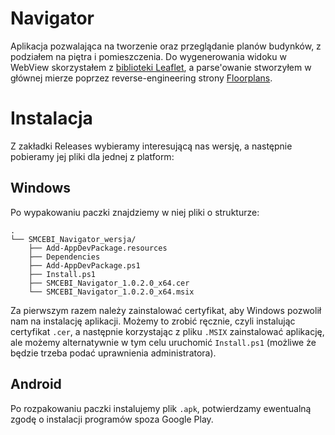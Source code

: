 # Navigator

Aplikacja pozwalająca na tworzenie oraz przeglądanie planów budynków, z podziałem na piętra i pomieszczenia.
Do wygenerowania widoku w WebView skorzystałem z [biblioteki Leaflet](https://github.com/Leaflet/Leaflet), 
a parse'owanie stworzyłem w głównej mierze poprzez reverse-engineering strony [Floorplans](https://github.com/anthonyblackham/floorplans).

# Instalacja
Z zakładki Releases wybieramy interesującą nas wersję, a następnie pobieramy jej pliki dla jednej z platform:

## Windows

Po wypakowaniu paczki znajdziemy w niej pliki o strukturze:
```
.
└── SMCEBI_Navigator_wersja/
    ├── Add-AppDevPackage.resources
    ├── Dependencies
    ├── Add-AppDevPackage.ps1
    ├── Install.ps1
    ├── SMCEBI_Navigator_1.0.2.0_x64.cer
    └── SMCEBI_Navigator_1.0.2.0_x64.msix
```
Za pierwszym razem należy zainstalować certyfikat, aby Windows pozwolił nam na instalację aplikacji.
Możemy to zrobić ręcznie, czyli instalując certyfikat `.cer`, a następnie korzystając z pliku `.MSIX` zainstalować aplikację, 
ale możemy alternatywnie w tym celu uruchomić `Install.ps1` (możliwe że będzie trzeba podać uprawnienia administratora).

## Android

Po rozpakowaniu paczki instalujemy plik `.apk`, potwierdzamy ewentualną zgodę o instalacji programów spoza Google Play.
